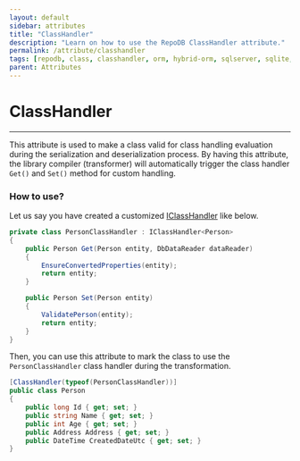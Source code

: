 ```yaml
---
layout: default
sidebar: attributes
title: "ClassHandler"
description: "Learn on how to use the RepoDB ClassHandler attribute."
permalink: /attribute/classhandler
tags: [repodb, class, classhandler, orm, hybrid-orm, sqlserver, sqlite, mysql, postgresql]
parent: Attributes
---
```


# ClassHandler

---

This attribute is used to make a class valid for class handling evaluation during the serialization and deserialization process. By having this attribute, the library compiler (transformer) will automatically trigger the class handler `Get()` and `Set()`  method for custom handling.

### How to use?

Let us say you have created a customized [IClassHandler](/interface/iclasshandler) like below.

```csharp
private class PersonClassHandler : IClassHandler<Person>
{
	public Person Get(Person entity, DbDataReader dataReader)
	{
        EnsureConvertedProperties(entity);
		return entity;
	}

	public Person Set(Person entity)
	{
        ValidatePerson(entity);
		return entity;
	}
}
```

Then, you can use this attribute to mark the class to use the `PersonClassHandler` class handler during the transformation.

```csharp
[ClassHandler(typeof(PersonClassHandler))]
public class Person
{
	public long Id { get; set; }
	public string Name { get; set; }
	public int Age { get; set; }
	public Address Address { get; set; }
	public DateTime CreatedDateUtc { get; set; }
}
```